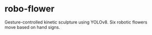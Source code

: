 # robo-flower
Gesture-controlled kinetic sculpture using YOLOv8. Six robotic flowers move based on hand signs.

